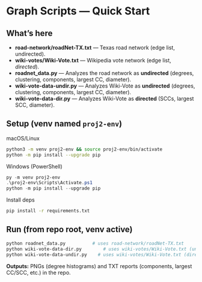 # Graph Scripts — Quick Start

## What’s here

- **road-network/roadNet-TX.txt** — Texas road network (edge list, undirected).
- **wiki-votes/Wiki-Vote.txt** — Wikipedia vote network (edge list, _directed_).
- **roadnet_data.py** — Analyzes the road network as **undirected** (degrees, clustering, components, largest CC, diameter).
- **wiki-vote-data-undir.py** — Analyzes Wiki-Vote as **undirected** (degrees, clustering, components, largest CC, diameter).
- **wiki-vote-data-dir.py** — Analyzes Wiki-Vote as **directed** (SCCs, largest SCC, diameter).

## Setup (venv named `proj2-env`)

macOS/Linux

```bash
python3 -m venv proj2-env && source proj2-env/bin/activate
python -m pip install --upgrade pip
```

Windows (PowerShell)

```powershell
py -m venv proj2-env
.\proj2-env\Scripts\Activate.ps1
python -m pip install --upgrade pip
```

Install deps

```bash
pip install -r requirements.txt
```

## Run (from repo root, venv active)

```bash
python roadnet_data.py          # uses road-network/roadNet-TX.txt
python wiki-vote-data-dir.py        # uses wiki-votes/Wiki-Vote.txt (undirected)
python wiki-vote-data-undir.py    # uses wiki-votes/Wiki-Vote.txt (directed)
```

**Outputs:** PNGs (degree histograms) and TXT reports (components, largest CC/SCC, etc.) in the repo.

